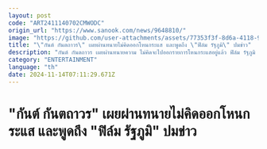```yaml
---
layout: post
code: "ART2411140702CMWODC"
origin_url: "https://www.sanook.com/news/9648810/"
image: "https://github.com/user-attachments/assets/77353f3f-8d6a-4118-97f6-6face566f7bc"
title: "\"กันต์ กันตถาวร\" เผยผ่านทนายไม่คิดออกโหนกระแส และพูดถึง \"ฟิล์ม รัฐภูมิ\" ปมข่าว"
description: "กันต์ กันตถาวร เผยผ่านทนายความ ไม่คิดจะไปออกรายการโหนกระแสอยู่แล้ว ฟิล์ม รัฐภูมิ ติดต่อทาง พลอย ภรรยา แค่ให้กำลังใจ "
category: "ENTERTAINMENT"
language: "th"
date: 2024-11-14T07:11:29.671Z
---
```


# "กันต์ กันตถาวร" เผยผ่านทนายไม่คิดออกโหนกระแส และพูดถึง "ฟิล์ม รัฐภูมิ" ปมข่าว